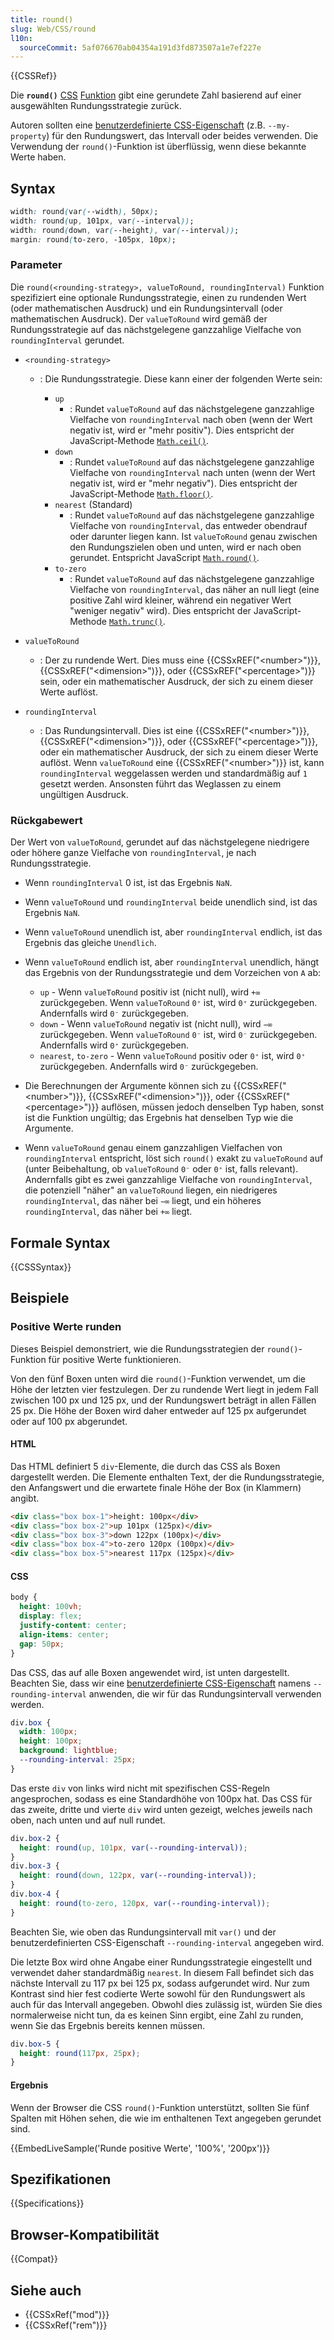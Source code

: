 ```yaml
---
title: round()
slug: Web/CSS/round
l10n:
  sourceCommit: 5af076670ab04354a191d3fd873507a1e7ef227e
---
```


{{CSSRef}}

Die **`round()`** [CSS](/de/docs/Web/CSS) [Funktion](/de/docs/Web/CSS/CSS_Values_and_Units/CSS_Value_Functions) gibt eine gerundete Zahl basierend auf einer ausgewählten Rundungsstrategie zurück.

Autoren sollten eine [benutzerdefinierte CSS-Eigenschaft](/de/docs/Web/CSS/--*) (z.B. `--my-property`) für den Rundungswert, das Intervall oder beides verwenden. Die Verwendung der `round()`-Funktion ist überflüssig, wenn diese bekannte Werte haben.

## Syntax

```css
width: round(var(--width), 50px);
width: round(up, 101px, var(--interval));
width: round(down, var(--height), var(--interval));
margin: round(to-zero, -105px, 10px);
```

### Parameter

Die `round(<rounding-strategy>, valueToRound, roundingInterval)` Funktion spezifiziert eine optionale Rundungsstrategie, einen zu rundenden Wert (oder mathematischen Ausdruck) und ein Rundungsintervall (oder mathematischen Ausdruck).
Der `valueToRound` wird gemäß der Rundungsstrategie auf das nächstgelegene ganzzahlige Vielfache von `roundingInterval` gerundet.

- `<rounding-strategy>`

  - : Die Rundungsstrategie.
    Diese kann einer der folgenden Werte sein:

    - `up`
      - : Rundet `valueToRound` auf das nächstgelegene ganzzahlige Vielfache von `roundingInterval` nach oben (wenn der Wert negativ ist, wird er "mehr positiv"). Dies entspricht der JavaScript-Methode [`Math.ceil()`](/de/docs/Web/JavaScript/Reference/Global_Objects/Math/ceil).
    - `down`
      - : Rundet `valueToRound` auf das nächstgelegene ganzzahlige Vielfache von `roundingInterval` nach unten (wenn der Wert negativ ist, wird er "mehr negativ"). Dies entspricht der JavaScript-Methode [`Math.floor()`](/de/docs/Web/JavaScript/Reference/Global_Objects/Math/floor).
    - `nearest` (Standard)
      - : Rundet `valueToRound` auf das nächstgelegene ganzzahlige Vielfache von `roundingInterval`, das entweder obendrauf oder darunter liegen kann.
        Ist `valueToRound` genau zwischen den Rundungszielen oben und unten, wird er nach oben gerundet.
        Entspricht JavaScript [`Math.round()`](/de/docs/Web/JavaScript/Reference/Global_Objects/Math/round).
    - `to-zero`
      - : Rundet `valueToRound` auf das nächstgelegene ganzzahlige Vielfache von `roundingInterval`, das näher an null liegt (eine positive Zahl wird kleiner, während ein negativer Wert "weniger negativ" wird). Dies entspricht der JavaScript-Methode [`Math.trunc()`](/de/docs/Web/JavaScript/Reference/Global_Objects/Math/trunc).

- `valueToRound`

  - : Der zu rundende Wert.
    Dies muss eine {{CSSxREF("&lt;number&gt;")}}, {{CSSxREF("&lt;dimension&gt;")}}, oder {{CSSxREF("&lt;percentage&gt;")}} sein, oder ein mathematischer Ausdruck, der sich zu einem dieser Werte auflöst.

- `roundingInterval`
  - : Das Rundungsintervall.
    Dies ist eine {{CSSxREF("&lt;number&gt;")}}, {{CSSxREF("&lt;dimension&gt;")}}, oder {{CSSxREF("&lt;percentage&gt;")}}, oder ein mathematischer Ausdruck, der sich zu einem dieser Werte auflöst. Wenn `valueToRound` eine {{CSSxREF("&lt;number&gt;")}} ist, kann `roundingInterval` weggelassen werden und standardmäßig auf `1` gesetzt werden. Ansonsten führt das Weglassen zu einem ungültigen Ausdruck.

### Rückgabewert

Der Wert von `valueToRound`, gerundet auf das nächstgelegene niedrigere oder höhere ganze Vielfache von `roundingInterval`, je nach Rundungsstrategie.

- Wenn `roundingInterval` 0 ist, ist das Ergebnis `NaN`.
- Wenn `valueToRound` und `roundingInterval` beide unendlich sind, ist das Ergebnis `NaN`.
- Wenn `valueToRound` unendlich ist, aber `roundingInterval` endlich, ist das Ergebnis das gleiche `Unendlich`.
- Wenn `valueToRound` endlich ist, aber `roundingInterval` unendlich, hängt das Ergebnis von der Rundungsstrategie und dem Vorzeichen von `A` ab:

  - `up` - Wenn `valueToRound` positiv ist (nicht null), wird `+∞` zurückgegeben. Wenn `valueToRound` `0⁺` ist, wird `0⁺` zurückgegeben. Andernfalls wird `0⁻` zurückgegeben.
  - `down` - Wenn `valueToRound` negativ ist (nicht null), wird `−∞` zurückgegeben. Wenn `valueToRound` `0⁻` ist, wird `0⁻` zurückgegeben. Andernfalls wird `0⁺` zurückgegeben.
  - `nearest`, `to-zero` - Wenn `valueToRound` positiv oder `0⁺` ist, wird `0⁺` zurückgegeben. Andernfalls wird `0⁻` zurückgegeben.

- Die Berechnungen der Argumente können sich zu {{CSSxREF("&lt;number&gt;")}}, {{CSSxREF("&lt;dimension&gt;")}}, oder {{CSSxREF("&lt;percentage&gt;")}} auflösen, müssen jedoch denselben Typ haben, sonst ist die Funktion ungültig; das Ergebnis hat denselben Typ wie die Argumente.
- Wenn `valueToRound` genau einem ganzzahligen Vielfachen von `roundingInterval` entspricht, löst sich `round()` exakt zu `valueToRound` auf (unter Beibehaltung, ob `valueToRound` `0⁻` oder `0⁺` ist, falls relevant). Andernfalls gibt es zwei ganzzahlige Vielfache von `roundingInterval`, die potenziell "näher" an `valueToRound` liegen, ein niedrigeres `roundingInterval`, das näher bei `−∞` liegt, und ein höheres `roundingInterval`, das näher bei `+∞` liegt.

## Formale Syntax

{{CSSSyntax}}

## Beispiele

### Positive Werte runden

Dieses Beispiel demonstriert, wie die Rundungsstrategien der `round()`-Funktion für positive Werte funktionieren.

Von den fünf Boxen unten wird die `round()`-Funktion verwendet, um die Höhe der letzten vier festzulegen.
Der zu rundende Wert liegt in jedem Fall zwischen 100 px und 125 px, und der Rundungswert beträgt in allen Fällen 25 px.
Die Höhe der Boxen wird daher entweder auf 125 px aufgerundet oder auf 100 px abgerundet.

#### HTML

Das HTML definiert 5 `div`-Elemente, die durch das CSS als Boxen dargestellt werden.
Die Elemente enthalten Text, der die Rundungsstrategie, den Anfangswert und die erwartete finale Höhe der Box (in Klammern) angibt.

```html
<div class="box box-1">height: 100px</div>
<div class="box box-2">up 101px (125px)</div>
<div class="box box-3">down 122px (100px)</div>
<div class="box box-4">to-zero 120px (100px)</div>
<div class="box box-5">nearest 117px (125px)</div>
```

#### CSS

```css hidden
body {
  height: 100vh;
  display: flex;
  justify-content: center;
  align-items: center;
  gap: 50px;
}
```

Das CSS, das auf alle Boxen angewendet wird, ist unten dargestellt.
Beachten Sie, dass wir eine [benutzerdefinierte CSS-Eigenschaft](/de/docs/Web/CSS/--*) namens `--rounding-interval` anwenden, die wir für das Rundungsintervall verwenden werden.

```css
div.box {
  width: 100px;
  height: 100px;
  background: lightblue;
  --rounding-interval: 25px;
}
```

Das erste `div` von links wird nicht mit spezifischen CSS-Regeln angesprochen, sodass es eine Standardhöhe von 100px hat.
Das CSS für das zweite, dritte und vierte `div` wird unten gezeigt, welches jeweils nach oben, nach unten und auf null rundet.

```css
div.box-2 {
  height: round(up, 101px, var(--rounding-interval));
}
div.box-3 {
  height: round(down, 122px, var(--rounding-interval));
}
div.box-4 {
  height: round(to-zero, 120px, var(--rounding-interval));
}
```

Beachten Sie, wie oben das Rundungsintervall mit `var()` und der benutzerdefinierten CSS-Eigenschaft `--rounding-interval` angegeben wird.

Die letzte Box wird ohne Angabe einer Rundungsstrategie eingestellt und verwendet daher standardmäßig `nearest`.
In diesem Fall befindet sich das nächste Intervall zu 117 px bei 125 px, sodass aufgerundet wird.
Nur zum Kontrast sind hier fest codierte Werte sowohl für den Rundungswert als auch für das Intervall angegeben.
Obwohl dies zulässig ist, würden Sie dies normalerweise nicht tun, da es keinen Sinn ergibt, eine Zahl zu runden, wenn Sie das Ergebnis bereits kennen müssen.

```css
div.box-5 {
  height: round(117px, 25px);
}
```

#### Ergebnis

Wenn der Browser die CSS `round()`-Funktion unterstützt, sollten Sie fünf Spalten mit Höhen sehen, die wie im enthaltenen Text angegeben gerundet sind.

{{EmbedLiveSample('Runde positive Werte', '100%', '200px')}}

## Spezifikationen

{{Specifications}}

## Browser-Kompatibilität

{{Compat}}

## Siehe auch

- {{CSSxRef("mod")}}
- {{CSSxRef("rem")}}
